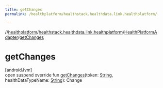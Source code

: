 ```yaml
---
title: getChanges
permalink: /healthplatform/healthstack.healthdata.link.healthplatform/-health-platform-adapter/get-changes.html

---
```

//[healthplatform](/healthplatform.html)/[healthstack.healthdata.link.healthplatform](../index.html)/[HealthPlatformAdapter](index.html)/[getChanges](get-changes.html)



# getChanges



[androidJvm]\
open suspend override fun [getChanges](get-changes.html)(token: [String](https://kotlinlang.org/api/latest/jvm/stdlib/kotlin/-string/index.html), healthDataTypeName: [String](https://kotlinlang.org/api/latest/jvm/stdlib/kotlin/-string/index.html)): Change




